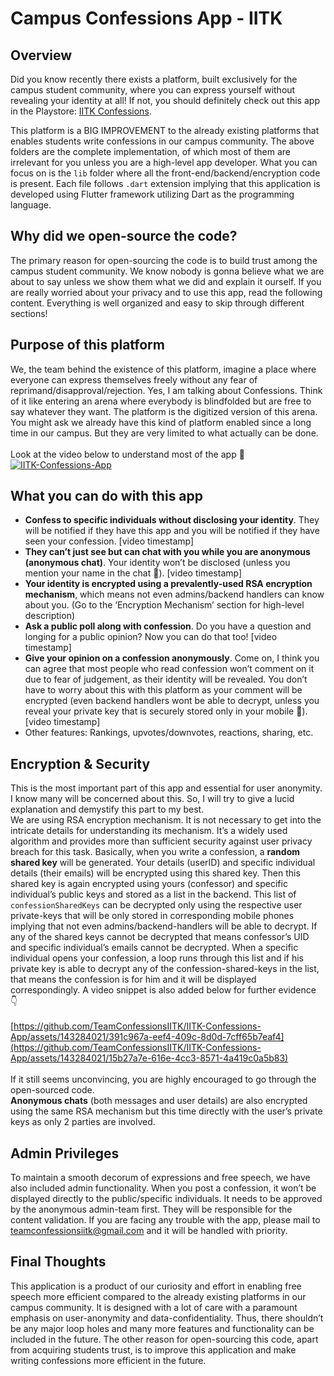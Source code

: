 # Campus Confessions App - IITK

## Overview
Did you know recently there exists a platform, built exclusively for the campus student community, where you can express yourself without revealing your identity at all! If not, you should definitely check out this app in the Playstore: [IITK Confessions](https://play.google.com/store/apps/details?id=com.gamingentertainment.iitkconfessions).

This platform is a BIG IMPROVEMENT to the already existing platforms that enables students write confessions in our campus community. The above folders are the complete implementation, of which most of them are irrelevant for you unless you are a high-level app developer. What you can focus on is the `lib` folder where all the front-end/backend/encryption code is present. Each file follows `.dart` extension implying that this application is developed using Flutter framework utilizing Dart as the programming language.

## Why did we open-source the code?
The primary reason for open-sourcing the code is to build trust among the campus student community. We know nobody is gonna believe what we are about to say unless we show them what we did and explain it ourself. If you are really worried about your privacy and to use this app, read the following content. Everything is well organized and easy to skip through different sections!

## Purpose of this platform
We, the team behind the existence of this platform, imagine a place where everyone can express themselves freely without any fear of reprimand/disapproval/rejection. Yes, I am talking about Confessions. Think of it like entering an arena where everybody is blindfolded but are free to say whatever they want. The platform is the digitized version of this arena. You might ask we already have this kind of platform enabled since a long time in our campus. But they are very limited to what actually can be done. <br>
<br>
Look at the video below to understand most of the app 🙂
<br>
[![IITK-Confessions-App](https://img.youtube.com/vi/2izlP_4mfSo/0.jpg)](https://www.youtube.com/watch?v=2izlP_4mfSo)
<br>

## What you can do with this app
+ **Confess to specific individuals without disclosing your identity**. They will be notified if they have this app and you will be notified if they have seen your confession. [video timestamp] <br>
+ **They can’t just see but can chat with you while you are anonymous (anonymous chat)**. Your identity won’t be disclosed (unless you mention your name in the chat 🙂). [video timestamp] <br>
+ **Your identity is encrypted using a prevalently-used RSA encryption mechanism**, which means not even admins/backend handlers can know about you. (Go to the ‘Encryption Mechanism’ section for high-level description) <br>
+ **Ask a public poll along with confession**. Do you have a question and longing for a public opinion? Now you can do that too! [video timestamp] <br>
+ **Give your opinion on a confession anonymously**. Come on, I think you can agree that most people who read confession won’t comment on it due to fear of judgement, as their identity will be revealed. You don’t have to worry about this with this platform as your comment will be encrypted (even backend handlers wont be able to decrypt, unless you reveal your private key that is securely stored only in your mobile 🙂). [video timestamp] <br>
+ Other features: Rankings, upvotes/downvotes, reactions, sharing, etc.

## Encryption & Security
This is the most important part of this app and essential for user anonymity. I know many will be concerned about this. So, I will try to give a lucid explanation and demystify this part to my best. <br>
We are using RSA encryption mechanism. It is not necessary to get into the intricate details for understanding its mechanism. It’s a widely used algorithm and provides more than sufficient security against user privacy breach for this task. Basically, when you write a confession, a **random shared key** will be generated. Your details (userID) and specific individual details (their emails) will be encrypted using this shared key. Then this shared key is again encrypted using yours (confessor) and specific individual’s public keys and stored as a list in the backend. This list of `confessionSharedKeys` can be decrypted only using the respective user private-keys that will be only stored in corresponding mobile phones implying that not even admins/backend-handlers will be able to decrypt. If any of the shared keys cannot be decrypted that means confessor’s UID and specific individual’s emails cannot be decrypted. When a specific individual opens your confession, a loop runs through this list and if his private key is able to decrypt any of the confession-shared-keys in the list, that means the confession is for him and it will be displayed correspondingly. A video snippet is also added below for further evidence 👇 <br> 
<br>
[https://github.com/TeamConfessionsIITK/IITK-Confessions-App/assets/143284021/391c967a-eef4-409c-8d0d-7cff65b7eaf4](https://github.com/TeamConfessionsIITK/IITK-Confessions-App/assets/143284021/15b27a7e-616e-4cc3-8571-4a419c0a5b83)
<br>
<br>
If it still seems unconvincing, you are highly encouraged to go through the open-sourced code. <br>
**Anonymous chats** (both messages and user details) are also encrypted using the same RSA mechanism but this time directly with the user’s private keys as only 2 parties are involved.


## Admin Privileges
To maintain a smooth decorum of expressions and free speech, we have also included admin functionality. When you post a confession, it won’t be displayed directly to the public/specific individuals. It needs to be approved by the anonymous admin-team first. They will be responsible for the content validation. If you are facing any trouble with the app, please mail to [teamconfessionsiitk@gmail.com](mailto:teamconfessionsiitk@gmail.com) and it will be handled with priority.

## Final Thoughts
This application is a product of our curiosity and effort in enabling free speech more efficient compared to the already existing platforms in our campus community. It is designed with a lot of care with a paramount emphasis on user-anonymity and data-confidentiality. Thus, there shouldn’t be any major loop holes and many more features and functionality can be included in the future. The other reason for open-sourcing this code, apart from acquiring students trust, is to improve this application and make writing confessions more efficient in the future.
